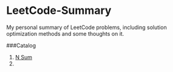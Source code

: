 # LeetCode-Summary
My personal summary of LeetCode problems, including solution optimization methods and some thoughts on it.

###Catalog
1. [N Sum](https://github.com/TongZhangUSC/LeetCode-Summary/blob/master/N%20Sum.md)
2. 
